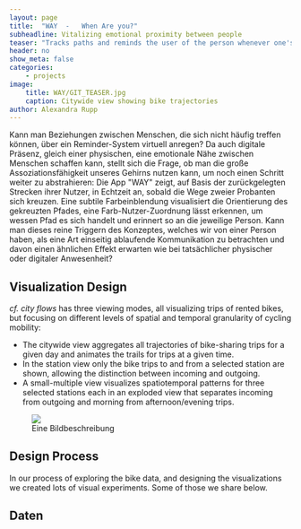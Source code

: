 ```yaml
---
layout: page
title:  "WAY  -   When Are you?"
subheadline: Vitalizing emotional proximity between people
teaser: "Tracks paths and reminds the user of the person whenever one's path is being crossed."
header: no
show_meta: false
categories:
    - projects
image:
    title: WAY/GIT_TEASER.jpg
    caption: Citywide view showing bike trajectories
author: Alexandra Rupp
---
```

Kann man Beziehungen zwischen Menschen, die sich nicht häufig treffen können, über ein Reminder-System virtuell anregen? Da auch digitale Präsenz, gleich einer physischen, eine emotionale Nähe zwischen Menschen schaffen kann, stellt sich die Frage, ob man die große Assoziationsfähigkeit unseres Gehirns nutzen kann, um noch einen Schritt weiter zu abstrahieren: Die App "WAY" zeigt, auf Basis der zurückgelegten Strecken ihrer Nutzer, in Echtzeit an, sobald die Wege zweier Probanten sich kreuzen. Eine subtile Farbeinblendung visualisiert die Orientierung des gekreuzten Pfades, eine Farb-Nutzer-Zuordnung lässt erkennen, um wessen Pfad es sich handelt und erinnert so an die jeweilige Person.
Kann man dieses reine Triggern des Konzeptes, welches wir von einer Person haben, als eine Art einseitig ablaufende Kommunikation zu betrachten und davon einen ähnlichen Effekt erwarten wie bei tatsächlicher physischer oder digitaler Anwesenheit?


## Visualization Design
*cf. city flows* has three viewing modes, all visualizing trips of rented bikes, but focusing on different levels of spatial and temporal granularity of cycling mobility:

* The citywide view aggregates all trajectories of bike-sharing trips for a given day and animates the trails for trips at a given time.
* In the station view only the bike trips to and from a selected station are shown, allowing the distinction between incoming and outgoing.
* A small-multiple view visualizes spatiotemporal patterns for three selected stations each in an exploded view that separates incoming from outgoing and morning from afternoon/evening trips.

<figure>
  <img src="{{ site.urlimg }}/cf-view2-london-draft.png" />
  <figcaption >Eine Bildbeschreibung</figcaption>
</figure>


## Design Process
In our process of exploring the bike data, and designing the visualizations we created lots of visual experiments. Some of those we share below.


## Daten
